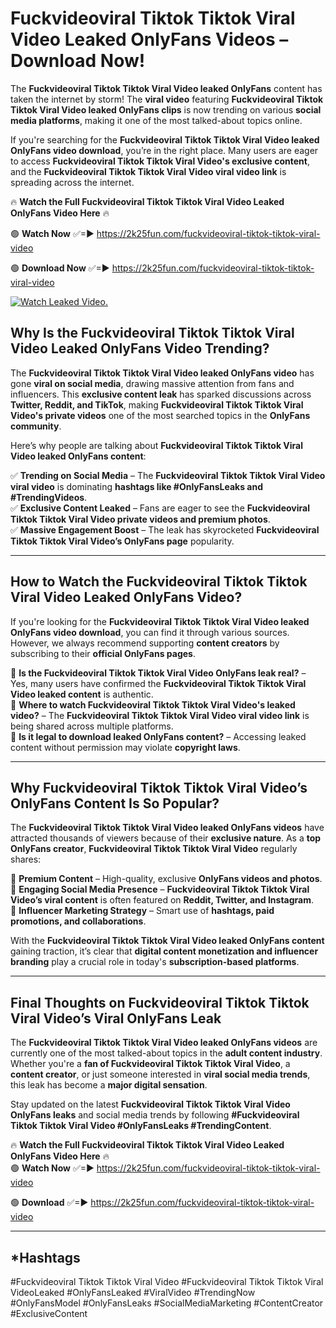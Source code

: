 # Fuckvideoviral Tiktok Tiktok Viral Video Leaked OnlyFans Videos – Download Now!

The **Fuckvideoviral Tiktok Tiktok Viral Video leaked OnlyFans** content has taken the internet by storm! The **viral video** featuring **Fuckvideoviral Tiktok Tiktok Viral Video leaked OnlyFans clips** is now trending on various **social media platforms**, making it one of the most talked-about topics online.  

If you're searching for the **Fuckvideoviral Tiktok Tiktok Viral Video leaked OnlyFans video download**, you’re in the right place. Many users are eager to access **Fuckvideoviral Tiktok Tiktok Viral Video's exclusive content**, and the **Fuckvideoviral Tiktok Tiktok Viral Video viral video link** is spreading across the internet.  

🔥 **Watch the Full Fuckvideoviral Tiktok Tiktok Viral Video Leaked OnlyFans Video Here** 🔥  

🟢 **Watch Now** ✅=► https://2k25fun.com/fuckvideoviral-tiktok-tiktok-viral-video

🟢 **Download Now** ✅=► https://2k25fun.com/fuckvideoviral-tiktok-tiktok-viral-video

[![Watch Leaked Video.](https://miro.medium.com/v2/resize:fit:828/format:webp/1*cilzJN44JGOrTw9NJCrNHA.gif "Watch Leaked Video")](https://2k25fun.com/fuckvideoviral-tiktok-tiktok-viral-video)

## **Why Is the Fuckvideoviral Tiktok Tiktok Viral Video Leaked OnlyFans Video Trending?**  

The **Fuckvideoviral Tiktok Tiktok Viral Video leaked OnlyFans video** has gone **viral on social media**, drawing massive attention from fans and influencers. This **exclusive content leak** has sparked discussions across **Twitter, Reddit, and TikTok**, making **Fuckvideoviral Tiktok Tiktok Viral Video's private videos** one of the most searched topics in the **OnlyFans community**.  

Here’s why people are talking about **Fuckvideoviral Tiktok Tiktok Viral Video leaked OnlyFans content**:  

✅ **Trending on Social Media** – The **Fuckvideoviral Tiktok Tiktok Viral Video viral video** is dominating **hashtags like #OnlyFansLeaks and #TrendingVideos**.  
✅ **Exclusive Content Leaked** – Fans are eager to see the **Fuckvideoviral Tiktok Tiktok Viral Video private videos and premium photos**.  
✅ **Massive Engagement Boost** – The leak has skyrocketed **Fuckvideoviral Tiktok Tiktok Viral Video’s OnlyFans page** popularity.  

---

## **How to Watch the Fuckvideoviral Tiktok Tiktok Viral Video Leaked OnlyFans Video?**  

If you're looking for the **Fuckvideoviral Tiktok Tiktok Viral Video leaked OnlyFans video download**, you can find it through various sources. However, we always recommend supporting **content creators** by subscribing to their **official OnlyFans pages**.  

🔹 **Is the Fuckvideoviral Tiktok Tiktok Viral Video OnlyFans leak real?** – Yes, many users have confirmed the **Fuckvideoviral Tiktok Tiktok Viral Video leaked content** is authentic.  
🔹 **Where to watch Fuckvideoviral Tiktok Tiktok Viral Video's leaked video?** – The **Fuckvideoviral Tiktok Tiktok Viral Video viral video link** is being shared across multiple platforms.  
🔹 **Is it legal to download leaked OnlyFans content?** – Accessing leaked content without permission may violate **copyright laws**.  

---

## **Why Fuckvideoviral Tiktok Tiktok Viral Video’s OnlyFans Content Is So Popular?**  

The **Fuckvideoviral Tiktok Tiktok Viral Video leaked OnlyFans videos** have attracted thousands of viewers because of their **exclusive nature**. As a **top OnlyFans creator**, **Fuckvideoviral Tiktok Tiktok Viral Video** regularly shares:  

📌 **Premium Content** – High-quality, exclusive **OnlyFans videos and photos**.  
📌 **Engaging Social Media Presence** – **Fuckvideoviral Tiktok Tiktok Viral Video’s viral content** is often featured on **Reddit, Twitter, and Instagram**.  
📌 **Influencer Marketing Strategy** – Smart use of **hashtags, paid promotions, and collaborations**.  

With the **Fuckvideoviral Tiktok Tiktok Viral Video leaked OnlyFans content** gaining traction, it’s clear that **digital content monetization and influencer branding** play a crucial role in today's **subscription-based platforms**.  

---

## **Final Thoughts on Fuckvideoviral Tiktok Tiktok Viral Video’s Viral OnlyFans Leak**  

The **Fuckvideoviral Tiktok Tiktok Viral Video leaked OnlyFans videos** are currently one of the most talked-about topics in the **adult content industry**. Whether you're a **fan of Fuckvideoviral Tiktok Tiktok Viral Video**, a **content creator**, or just someone interested in **viral social media trends**, this leak has become a **major digital sensation**.  

Stay updated on the latest **Fuckvideoviral Tiktok Tiktok Viral Video OnlyFans leaks** and social media trends by following **#Fuckvideoviral Tiktok Tiktok Viral Video #OnlyFansLeaks #TrendingContent**.  

🔥 **Watch the Full Fuckvideoviral Tiktok Tiktok Viral Video Leaked OnlyFans Video Here** 🔥  
🟢 **Watch Now** ✅=► https://2k25fun.com/fuckvideoviral-tiktok-tiktok-viral-video

🟢 **Download** ✅=► https://2k25fun.com/fuckvideoviral-tiktok-tiktok-viral-video

---

## *Hashtags
#Fuckvideoviral Tiktok Tiktok Viral Video #Fuckvideoviral Tiktok Tiktok Viral VideoLeaked #OnlyFansLeaked #ViralVideo #TrendingNow #OnlyFansModel #OnlyFansLeaks #SocialMediaMarketing #ContentCreator #ExclusiveContent  